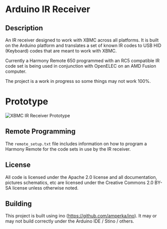 Arduino IR Receiver
=

Description
-
An IR receiver designed to work with XBMC across all platforms.  It is built on the Arduino platform and translates a set of known IR codes to USB HID (Keyboard) codes that are meant to work with XBMC.

Currently a Harmony Remote 650 programmed with an RC5 compatible IR code set is being used in conjunction with OpenELEC on an AMD Fusion computer.

The project is a work in progress so some things may not work 100%.

Prototype
=========
![XBMC IR Receiver Prototype](https://raw.github.com/mcrosson/arduino_ir_receiver/master/Pictures/Prototype_3.jpg)

Remote Programming
-
The `remote_setup.txt` file includes information on how to program a Harmony Remote for the code sets in use by the IR receiver.

License
-
All code is licensed under the Apache 2.0 license and all documentation, pictures schematics, etc are licensed under the Creative Commons 2.0 BY-SA license unless otherwise noted.

Building
-
This project is built using ino (https://github.com/amperka/ino).  It may or may not build correctly under the Arduino IDE / Stino / others.